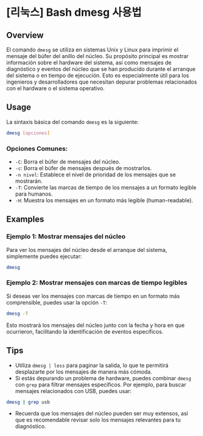 # [리눅스] Bash dmesg 사용법

## Overview
El comando `dmesg` se utiliza en sistemas Unix y Linux para imprimir el mensaje del búfer del anillo del núcleo. Su propósito principal es mostrar información sobre el hardware del sistema, así como mensajes de diagnóstico y eventos del núcleo que se han producido durante el arranque del sistema o en tiempo de ejecución. Esto es especialmente útil para los ingenieros y desarrolladores que necesitan depurar problemas relacionados con el hardware o el sistema operativo.

## Usage
La sintaxis básica del comando `dmesg` es la siguiente:

```bash
dmesg [opciones]
```

### Opciones Comunes:
- `-C`: Borra el búfer de mensajes del núcleo.
- `-c`: Borra el búfer de mensajes después de mostrarlos.
- `-n nivel`: Establece el nivel de prioridad de los mensajes que se mostrarán.
- `-T`: Convierte las marcas de tiempo de los mensajes a un formato legible para humanos.
- `-H`: Muestra los mensajes en un formato más legible (human-readable).

## Examples
### Ejemplo 1: Mostrar mensajes del núcleo
Para ver los mensajes del núcleo desde el arranque del sistema, simplemente puedes ejecutar:

```bash
dmesg
```

### Ejemplo 2: Mostrar mensajes con marcas de tiempo legibles
Si deseas ver los mensajes con marcas de tiempo en un formato más comprensible, puedes usar la opción `-T`:

```bash
dmesg -T
```

Esto mostrará los mensajes del núcleo junto con la fecha y hora en que ocurrieron, facilitando la identificación de eventos específicos.

## Tips
- Utiliza `dmesg | less` para paginar la salida, lo que te permitirá desplazarte por los mensajes de manera más cómoda.
- Si estás depurando un problema de hardware, puedes combinar `dmesg` con `grep` para filtrar mensajes específicos. Por ejemplo, para buscar mensajes relacionados con USB, puedes usar:

```bash
dmesg | grep usb
```
- Recuerda que los mensajes del núcleo pueden ser muy extensos, así que es recomendable revisar solo los mensajes relevantes para tu diagnóstico.